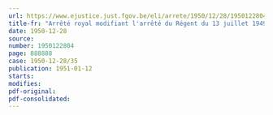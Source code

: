 ```yaml
---
url: https://www.ejustice.just.fgov.be/eli/arrete/1950/12/28/1950122804/justel
title-fr: "Arrêté royal modifiant l'arrêté du Régent du 13 juillet 1949, organisant l'élection des délégués aux conseils d'entreprise"
date: 1950-12-28
source:
number: 1950122804
page: 888888
case: 1950-12-28/35
publication: 1951-01-12
starts:
modifies:
pdf-original:
pdf-consolidated:
---
```


